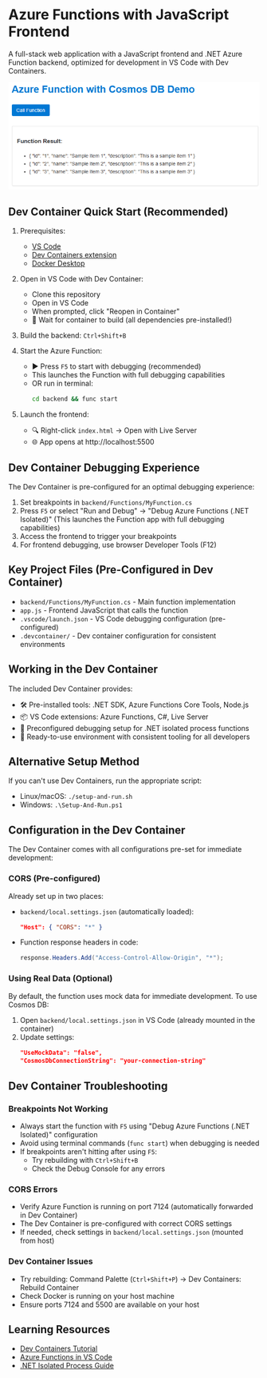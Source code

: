 # Azure Functions with JavaScript Frontend

A full-stack web application with a JavaScript frontend and .NET Azure Function backend, optimized for development in VS Code with Dev Containers.

![Frontend Screenshot](front-end.png)

## Dev Container Quick Start (Recommended)

1. Prerequisites:
   - [VS Code](https://code.visualstudio.com/)
   - [Dev Containers extension](https://marketplace.visualstudio.com/items?itemName=ms-vscode-remote.remote-containers)
   - [Docker Desktop](https://www.docker.com/products/docker-desktop/)

2. Open in VS Code with Dev Container:
   - Clone this repository
   - Open in VS Code
   - When prompted, click "Reopen in Container"
   - 🔄 Wait for container to build (all dependencies pre-installed!)

3. Build the backend: `Ctrl+Shift+B`

4. Start the Azure Function:
   - ▶️ Press `F5` to start with debugging (recommended)
   - This launches the Function with full debugging capabilities
   - OR run in terminal:
     ```bash
     cd backend && func start
     ```

5. Launch the frontend:
   - 🔍 Right-click `index.html` → Open with Live Server
   - 🌐 App opens at http://localhost:5500

## Dev Container Debugging Experience

The Dev Container is pre-configured for an optimal debugging experience:

1. Set breakpoints in `backend/Functions/MyFunction.cs`
2. Press `F5` or select "Run and Debug" → "Debug Azure Functions (.NET Isolated)"
   (This launches the Function app with full debugging capabilities)
3. Access the frontend to trigger your breakpoints
4. For frontend debugging, use browser Developer Tools (F12)


## Key Project Files (Pre-Configured in Dev Container)

- `backend/Functions/MyFunction.cs` - Main function implementation
- `app.js` - Frontend JavaScript that calls the function
- `.vscode/launch.json` - VS Code debugging configuration (pre-configured)
- `.devcontainer/` - Dev container configuration for consistent environments

## Working in the Dev Container

The included Dev Container provides:

- 🛠️ Pre-installed tools: .NET SDK, Azure Functions Core Tools, Node.js
- 📦 VS Code extensions: Azure Functions, C#, Live Server
- 🔧 Preconfigured debugging setup for .NET isolated process functions
- 🧪 Ready-to-use environment with consistent tooling for all developers

## Alternative Setup Method

If you can't use Dev Containers, run the appropriate script:
- Linux/macOS: `./setup-and-run.sh`
- Windows: `.\Setup-And-Run.ps1`

## Configuration in the Dev Container

The Dev Container comes with all configurations pre-set for immediate development:

### CORS (Pre-configured)

Already set up in two places:
- `backend/local.settings.json` (automatically loaded):
  ```json
  "Host": { "CORS": "*" }
  ```
- Function response headers in code:
  ```csharp
  response.Headers.Add("Access-Control-Allow-Origin", "*");
  ```

### Using Real Data (Optional)

By default, the function uses mock data for immediate development. To use Cosmos DB:

1. Open `backend/local.settings.json` in VS Code (already mounted in the container)
2. Update settings:
   ```json
   "UseMockData": "false",
   "CosmosDbConnectionString": "your-connection-string"
   ```

## Dev Container Troubleshooting

### Breakpoints Not Working

- Always start the function with `F5` using "Debug Azure Functions (.NET Isolated)" configuration
- Avoid using terminal commands (`func start`) when debugging is needed
- If breakpoints aren't hitting after using `F5`:
  - Try rebuilding with `Ctrl+Shift+B`
  - Check the Debug Console for any errors

### CORS Errors

- Verify Azure Function is running on port 7124 (automatically forwarded in Dev Container)
- The Dev Container is pre-configured with correct CORS settings
- If needed, check settings in `backend/local.settings.json` (mounted from host)

### Dev Container Issues

- Try rebuilding: Command Palette (`Ctrl+Shift+P`) → Dev Containers: Rebuild Container
- Check Docker is running on your host machine
- Ensure ports 7124 and 5500 are available on your host

## Learning Resources

- [Dev Containers Tutorial](https://code.visualstudio.com/docs/devcontainers/tutorial)
- [Azure Functions in VS Code](https://learn.microsoft.com/en-us/azure/azure-functions/functions-develop-vs-code)
- [.NET Isolated Process Guide](https://learn.microsoft.com/en-us/azure/azure-functions/dotnet-isolated-process-guide)
